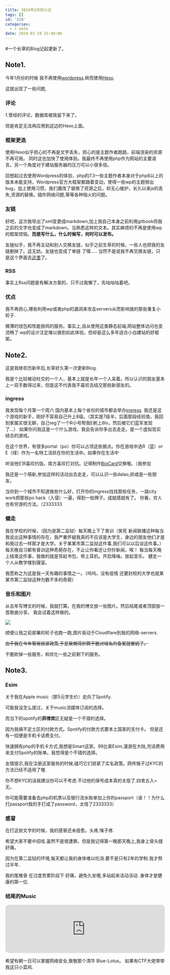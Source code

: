 ```yaml
---
title: 2024年2月的小记
tags: []
id: '219'
categories:
  - - note
date: 2024-02-19 15:40:00
---
```


#一个长草的Blog记起更新了。



## Note1.

今年1月份的时候 我不再使用[wordpress](https://wordpress.org/download/).转而使用[Hexo](https://hexo.io/docs/).

这就出现了一些问题,

### 评论

1.曾经的评论，数据库被我留下来了。

但是肯定无法再应用到这边的Hexo上面。

### 框架更迭

使用Hexo似乎担心的不再是文字丢失，担心的是主题作者跑路，前端渲染的资源不再可用。
同时这也加快了使用体验。我最终不再使用php作为网站的主要语言。另一个角度对于建站服务器的压力可以小很多倍。

回想起过去使用Wordpress的体验，php的7.3一些主题作者本身对于php8以上的版本未能支持，Wordpress官方大框架都跟着变动，使得一些wp的主题频出bug，加上使用习惯，我们魔改了替换了资源之后，却无心维护，长久以来js的丢失,资源的替换。插件网络问题,等等各种恼火的问题。

### 友链

好吧，这次我导出了xml变更成markdown,加上我自己本身之前利用gitbook将我之前的文字也变成了markdown。当熟悉这样的文本。其实麻烦的不再是使用wp的框架烦恼。**而是写什么，什么时候写，何时可以发布。**

友链似乎，我不再主动和别人交换友链，似乎之前生草的时候，一些人也把我的友链删掉了。这无妨。友链也变成了单链 了噗.....
当然不是说我不再交换友链，只是这个界面去[这里](https://blog.jsmsr.com/firend)了。

### RSS

事实上Rss问题是有解决方案的，只不过我懒了，先咕咕咕着吧。

### 优点

我不再担心,哪些利用wp或者php的漏洞来攻击servers从而影响我的那些重复小轮子.

微薄的钱包和性能弱鸡的服务。事实上,自从使用这类静态前端,网站整体访问也变流畅了.wp的设计注定难以做到如此体验。但却是这么多年适合小白建站的好框架。

## Note2.

这是我继农历新年后,长草好久第一次更新Blog.

我是个比较被动社交的一个人，基本上就是长年一个人呆着。所以认识的朋友基本上一双手数得过来，但是这不代表我不喜欢去结交那些新朋友的。

### ingress

我发现每个月第一个周六 国内基本上每个省份的城市都会举办[ingress](https://www.ingress.com/).
我还是这个游戏的新手，刚好不容易自己升上8级。（其实是7级半，后面那段经验值，我回到家属实很无聊，自己reg了一个R小号帮我E刷上8lv。然后被它们蓝军发现了...）
如果你问我这是一个什么游戏，我会告诉你多出去走走。是一个虚拟现实结合的游戏。

在这个世界，有很多portal（po）你可以占领这些据点。你在游戏中选R（蓝）or E（绿）作为一名特工活跃在你的生活中。如果你在生活中

听说他们R喜欢约饭。南方喜欢打对抗。记得制作[BioCard](https://community.ingress.com/en/discussion/21988/biocard-templates)交换喔。（我参加

我还是一个萌新,参加这样的活动出去走走，可以认识一些dalao,抑或是一些朋友。

当你到一个城市不知道做些什么好，打开你的ingress找找那些任务，一路city work把那些po hack（入侵）一遍，得到一些牌子。成就感就有了。
你看，穷人也有穷游的方法。（2333333

### 健走

我在学校的时候，（因为是第二监狱）每天晚上下了普训（笑死 新闻联播这种每当我说出这种事情的存在，我严重怀疑我真的不应该是大学生，身边的朋友他们才是和我过去一样那才是大学。关于某某市第二监狱这件事,我们可以以后谈这件事。）每天晚自习都有普训这种奇葩存在，不止让你看还让你抄新闻，唉！
每当每天晚上结束这件事，我做的就是背起书包，带上耳机。开启降噪。放起音乐。
健走一个人从教学楼到寝室。

我愿称之为这是我一天有趣的事情之一。（呜呜，没有疫情 还要封校的大学也就某某市第二监狱这种为数不多的奇葩）

### 音乐和图片

从去年写博文的时候，我就打算。在我的博文放一张图片。然后结尾或者顶部放一首歌曲分享。
我会试着这样做的。

![](https://cdn.jioushan.top/photo/110.jpg)

顺便让我之前部署的轮子也跑一跑,图片驱动于Cloudflare到我的网络-servers. 

~~由于我在今年管局锁紧政策,于是我懒得折腾干脆对域名的备案就撤销了。~~

干脆砍掉一些服务，和优化一些之前剩下的服务。

## Note3.

### Esim

关于我在Apple music（那5元学生价）走向了Spotify.

可能我没怎么提过，关于music流媒体订阅的选择。

而当下的spotify的**菲律宾**区无疑是一个不错的选择。

因为我搞不定土区的付款方式。Spotify的付款方式要本土国家的支付卡。
但是还有一招便是手机卡话费支付。

快速拥有php的手机卡方式,我想是Smart这家。99比索Esim,漫游在大陆,充话费用来支付Spotify的账单。我觉得是个不错的选择。

友情提示,我在注册这家服务的时候,碰巧它们锁紧了实名政策。网传猴子过KYC的方法已经不适用了喔.

你不想KYC的话我建议你可以不考虑.不过他的保号成本真的太低了.四舍五入=无。

你可能需要准备去php的机票以及银行流水账单加上你的passport（诶！！为什么打passport我的手打成了password，太怪了2333333）

### 感冒

在打这些文字的时候，我的感冒还未痊愈。头疼,嗓子疼.

希望大家不要中招哇.虽然不是很遭罪。但是我记得第一晚那天晚上,我身上骨头缝好痛。

因为在第二监狱的环境,每天都让我的身体难以吃消.要不是只有2年的学制.我才熬过半年.

我的尾椎骨 在过度劳累阶段下 好痛，避免久坐喔,多站起来活动活动.
身体才是健康的第一位.

### 结尾的Music

<iframe style="border-radius:12px" src="https://open.spotify.com/embed/track/24TQIQpKJWp4isMbulvifs?utm_source=generator" width="100%" height="152" frameBorder="0" allowfullscreen="" allow="autoplay; clipboard-write; encrypted-media; fullscreen; picture-in-picture" loading="lazy"></iframe>

希望有朝一日可以掌握网络安全,致敬那个清华 Blue-Lotus。
如果有CTF大佬带带我这只小菜鸡.